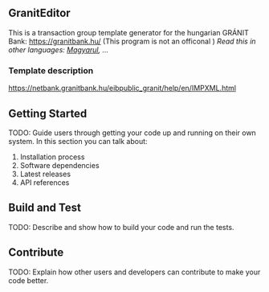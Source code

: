 ## GranitEditor
This is a transaction group template generator for the hungarian GRÁNIT Bank: https://granitbank.hu/
(This program is not an officonal )
*Read this in other languages: [Magyarul](README.hu.md), ...*

### Template description 
https://netbank.granitbank.hu/eibpublic_granit/help/en/IMPXML.html

## Getting Started
TODO: Guide users through getting your code up and running on their own system. In this section you can talk about:
1.	Installation process
2.	Software dependencies
3.	Latest releases
4.	API references

## Build and Test
TODO: Describe and show how to build your code and run the tests. 

## Contribute
TODO: Explain how other users and developers can contribute to make your code better. 
